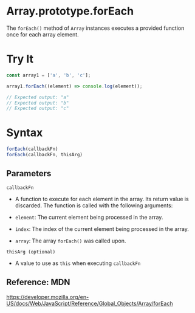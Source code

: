 # <b>Array.prototype.forEach</b>
The `forEach()` method of `Array` instances executes a provided function once for each array element.

# Try It
```javaScript
const array1 = ['a', 'b', 'c'];

array1.forEach((element) => console.log(element));

// Expected output: "a"
// Expected output: "b"
// Expected output: "c"
```

# Syntax
```javaScript
forEach(callbackFn)
forEach(callbackFn, thisArg)
```

## Parameters
`callbackFn`
- A function to execute for each element in the array. Its return value is discarded. The function is called with the following arguments:

- `element`: The current element being processed in the array.
- `index`: The index of the current element being processed in the array.
- `array`: The array `forEach()` was called upon.


`thisArg (optional)`
- A value to use as `this` when executing `callbackFn`



Reference: MDN
-
https://developer.mozilla.org/en-US/docs/Web/JavaScript/Reference/Global_Objects/Array/forEach